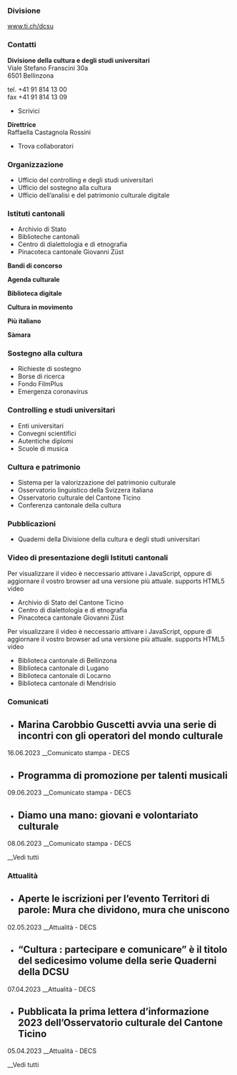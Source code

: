 ###  Divisione

www.ti.ch/dcsu

###  Contatti

**Divisione della cultura e degli studi universitari**  
Viale Stefano Franscini 30a  
6501 Bellinzona

tel. +41 91 814 13 00  
fax +41 91 814 13 09  

  * Scrivici

 **Direttrice**  
Raffaella Castagnola Rossini

  * Trova collaboratori

###  Organizzazione

  * Ufficio del controlling e degli studi universitari
  * Ufficio del sostegno alla cultura
  * Ufficio dell’analisi e del patrimonio culturale digitale

###  Istituti cantonali

  * Archivio di Stato
  * Biblioteche cantonali
  * Centro di dialettologia e di etnografia
  * Pinacoteca cantonale Giovanni Züst

**Bandi di concorso**

 **Agenda culturale**

 **Biblioteca digitale**

 **Cultura in movimento**

 **Più italiano**

 **Sàmara**

###  Sostegno alla cultura

  * Richieste di sostegno
  * Borse di ricerca
  * Fondo FilmPlus
  * Emergenza coronavirus

###  Controlling e studi universitari

  * Enti universitari
  * Convegni scientifici
  * Autentiche diplomi
  * Scuole di musica

###  Cultura e patrimonio

  * Sistema per la valorizzazione del patrimonio culturale
  * Osservatorio linguistico della Svizzera italiana
  * Osservatorio culturale del Cantone Ticino
  * Conferenza cantonale della cultura

###  Pubblicazioni

  * Quaderni della Divisione della cultura e degli studi universitari

###  Video di presentazione degli Istituti cantonali

Per visualizzare il video è neccessario attivare i JavaScript, oppure di
aggiornare il vostro browser ad una versione più attuale.  supports HTML5
video

  * Archivio di Stato del Cantone Ticino
  * Centro di dialettologia e di etnografia
  * Pinacoteca cantonale Giovanni Züst

Per visualizzare il video è neccessario attivare i JavaScript, oppure di
aggiornare il vostro browser ad una versione più attuale.  supports HTML5
video

  * Biblioteca cantonale di Bellinzona
  * Biblioteca cantonale di Lugano
  * Biblioteca cantonale di Locarno
  * Biblioteca cantonale di Mendrisio

###  Comunicati

  * ## Marina Carobbio Guscetti avvia una serie di incontri con gli operatori del mondo culturale

16.06.2023 __Comunicato stampa \- DECS

  * ## Programma di promozione per talenti musicali

09.06.2023 __Comunicato stampa \- DECS

  * ## Diamo una mano: giovani e volontariato culturale 

08.06.2023 __Comunicato stampa \- DECS

__Vedi tutti

###  Attualità

  * ## Aperte le iscrizioni per l’evento Territori di parole: Mura che dividono, mura che uniscono

02.05.2023 __Attualità \- DECS

  * ## “Cultura : partecipare e comunicare” è il titolo del sedicesimo volume della serie Quaderni della DCSU

07.04.2023 __Attualità \- DECS

  * ## Pubblicata la prima lettera d’informazione 2023 dell’Osservatorio culturale del Cantone Ticino

05.04.2023 __Attualità \- DECS

__Vedi tutti

